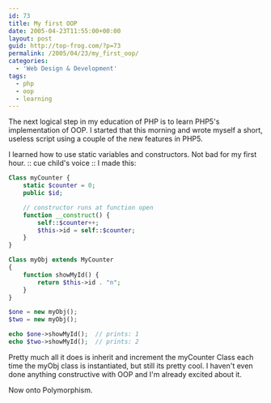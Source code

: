 ```yaml
---
id: 73
title: My first OOP
date: 2005-04-23T11:55:00+00:00
layout: post
guid: http://top-frog.com/?p=73
permalink: /2005/04/23/my_first_oop/
categories:
  - 'Web Design & Development'
tags:
  - php
  - oop
  - learning
---
```

The next logical step in my education of PHP is to learn PHP5's implementation of OOP. I started that this morning and wrote myself a short, useless script using a couple of the new features in PHP5.

I learned how to use static variables and constructors. Not bad for my first hour. :: cue child's voice :: I made this:

``` php
Class myCounter {
    static $counter = 0;
    public $id;

    // constructor runs at function open
    function __construct() {
        self::$counter++;
        $this->id = self::$counter;
    }                
}

Class myObj extends MyCounter 
{
    function showMyId() {
        return $this->id . "n";
    }
}

$one = new myObj();
$two = new myObj();

echo $one->showMyId();  // prints: 1
echo $two->showMyId();  // prints: 2
```

Pretty much all it does is inherit and increment the myCounter Class each time the myObj class is instantiated, but still its pretty cool. I haven't even done anything constructive with OOP and I'm already excited about it.

Now onto Polymorphism.